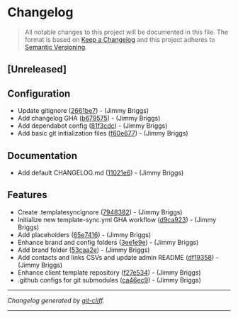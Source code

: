 # Changelog

> All notable changes to this project will be documented in this file. The format is based on
[Keep a Changelog](http://keepachangelog.com/) and this project adheres to
[Semantic Versioning](http://semver.org/).

## [Unreleased]

## Configuration

- Update gitignore ([2661be7](https://github.com/noclocks/template-client-repo/commit/2661be78a5029d873fa313c1a5cbf2ae891e7c64))  - (Jimmy Briggs)
- Add changelog GHA ([b679575](https://github.com/noclocks/template-client-repo/commit/b679575159c7baf47321145da41a1e8136141c55))  - (Jimmy Briggs)
- Add dependabot config ([81f3cdc](https://github.com/noclocks/template-client-repo/commit/81f3cdc64aa07113687abe5a32086a556af83e7c))  - (Jimmy Briggs)
- Add basic git initialization files ([f60e677](https://github.com/noclocks/template-client-repo/commit/f60e67720769ab10d7a3083fcb477baea00bb6fc))  - (Jimmy Briggs)

## Documentation

- Add default CHANGELOG.md ([11021e6](https://github.com/noclocks/template-client-repo/commit/11021e6e5bb868c089bfd608853dc764fd7d70b4))  - (Jimmy Briggs)

## Features

- Create .templatesyncignore ([7948382](https://github.com/noclocks/template-client-repo/commit/7948382b7a016ed05d9fba758950dfc0a51e90e1))  - (Jimmy Briggs)
- Initialize new template-sync.yml GHA workflow ([d9ca923](https://github.com/noclocks/template-client-repo/commit/d9ca92394da59ae2cc395e95d775c90cba702e86))  - (Jimmy Briggs)
- Add placeholders ([65e7416](https://github.com/noclocks/template-client-repo/commit/65e741666c5af041def8f555614827bb1af835f9))  - (Jimmy Briggs)
- Enhance brand and config folders ([3ee1e9e](https://github.com/noclocks/template-client-repo/commit/3ee1e9ea72f839a13a98ca27aae3a3c2325ea236))  - (Jimmy Briggs)
- Add brand folder ([53caa2e](https://github.com/noclocks/template-client-repo/commit/53caa2e450eae6bf961486a5f9c5a6f2127769a4))  - (Jimmy Briggs)
- Add contacts and links CSVs and update admin README ([df19358](https://github.com/noclocks/template-client-repo/commit/df193589211b1dd51e6316953da45502d5f19ecd))  - (Jimmy Briggs)
- Enhance client template repository ([f27e534](https://github.com/noclocks/template-client-repo/commit/f27e534f6c74dbd2b3de57b94709149086f23637))  - (Jimmy Briggs)
- .github configs for git submodules ([ca46ec9](https://github.com/noclocks/template-client-repo/commit/ca46ec9750022fabe8b2a950831b5db694ccb15b))  - (Jimmy Briggs)

***
*Changelog generated by [git-cliff](https://github.com/orhun/git-cliff).*
***
